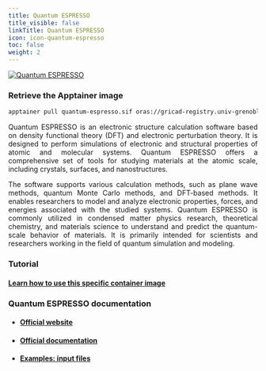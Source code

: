 ```yaml
---
title: Quantum ESPRESSO
title_visible: false
linkTitle: Quantum ESPRESSO
icon: icon-quantum-espresso
toc: false
weight: 2
---
```


<a href="https://www.quantum-espresso.org/" target="_blank">
    <img alt="Quantum ESPRESSO" class="codes-pages-top-logo logo-quantum-espresso">
</a>

### Retrieve the Apptainer image

```bash
apptainer pull quantum-espresso.sif oras://gricad-registry.univ-grenoble-alpes.fr/diamond/apptainer/apptainer-singularity-projects/quantum-espresso.sif:latest
```

<div align="justify">

Quantum ESPRESSO is an electronic structure calculation software based on density functional theory (DFT) and electronic perturbation theory. It is designed to perform simulations of electronic and structural properties of atomic and molecular systems. Quantum ESPRESSO offers a comprehensive set of tools for studying materials at the atomic scale, including crystals, surfaces, and nanostructures.

The software supports various calculation methods, such as plane wave methods, quantum Monte Carlo methods, and DFT-based methods. It enables researchers to model and analyze electronic properties, forces, and energies associated with the studied systems. Quantum ESPRESSO is commonly utilized in condensed matter physics research, theoretical chemistry, and materials science to understand and predict the quantum-scale behavior of materials. It is primarily intended for scientists and researchers working in the field of quantum simulation and modeling.

</div>

### Tutorial

#### <a href="/en/documentation/by-container/quantum-espresso">Learn how to use this specific container image</a>

### Quantum ESPRESSO documentation

- #### <a href="https://www.quantum-espresso.org/" target="_blank">Official website</a>

- #### <a href="https://www.quantum-espresso.org/documentation/" target="_blank">Official documentation</a>

- #### <a href="/downloads/qe-tutorial-inputs.tar.gz">Examples: input files</a>
